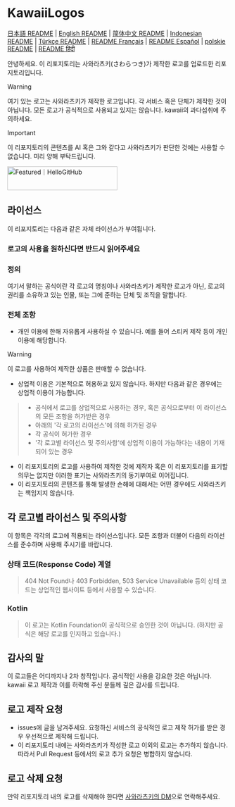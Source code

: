 # KawaiiLogos

[日本語 README](./README.md) | [English README](./README_EN.md) | [简体中文 README](/README-zhHans.md) | [Indonesian README](/README-ID.md) | [Türkçe README](/README-tr.md) | [README Français](/README-fr.md) | [README Español](/README-es.md) | [polskie README](/README-PL.md) | [README हिंदी](/README_HN.md)

안녕하세요. 이 리포지토리는 사와라츠키(さわらつき)가 제작한 로고를 업로드한 리포지토리입니다.

> [!WARNING]  
여기 있는 로고는 사와라츠키가 제작한 로고입니다. 각 서비스 혹은 단체가 제작한 것이 아닙니다.
모든 로고가 공식적으로 사용되고 있지는 않습니다.
kawaii의 과다섭취에 주의하세요.

> [!IMPORTANT]  
이 리포지토리의 콘텐츠를 AI 혹은 그와 같다고 사와라츠키가 판단한 것에는 사용할 수 없습니다.
미리 양해 부탁드립니다.

<a href="https://hellogithub.com/repository/88d2fabe0d6949b88bd5cc181618c8a3" target="_blank"><img src="https://abroad.hellogithub.com/v1/widgets/recommend.svg?rid=88d2fabe0d6949b88bd5cc181618c8a3&claim_uid=LcBfQDvu13tNTd2" alt="Featured｜HelloGitHub" style="width: 250px; height: 54px;" width="250" height="54" /></a>

## 라이선스

이 리포지토리는 다음과 같은 자체 라이선스가 부여됩니다.

### 로고의 사용을 원하신다면 반드시 읽어주세요

### 정의

여기서 말하는 공식이란 각 로고의 명칭이나 사와라츠키가 제작한 로고가 아닌, 로고의 권리를 소유하고 있는 인물, 또는 그에 준하는 단체 및 조직을 말합니다.

### 전체 조항

- 개인 이용에 한해 자유롭게 사용하실 수 있습니다.
예를 들어 스티커 제작 등이 개인 이용에 해당합니다.

> [!WARNING]  
> 이 로고를 사용하여 제작한 상품은 판매할 수 없습니다.

- 상업적 이용은 기본적으로 허용하고 있지 않습니다.
하지만 다음과 같은 경우에는 상업적 이용이 가능합니다.

> - 공식에서 로고를 상업적으로 사용하는 경우, 혹은 공식으로부터 이 라이선스의 모든 조항을 허가받은 경우
> - 아래의 '각 로고의 라이선스'에 의해 허가된 경우
> - 각 공식이 허가한 경우
> - '각 로고별 라이선스 및 주의사항'에 상업적 이용이 가능하다는 내용이 기재되어 있는 경우

- 이 리포지토리의 로고를 사용하여 제작한 것에 제작자 혹은 이 리포지토리를 표기할 의무는 없지만 이러한 표기는 사와라츠키의 동기부여로 이어집니다.
- 이 리포지토리의 콘텐츠를 통해 발생한 손해에 대해서는 어떤 경우에도 사와라츠키는 책임지지 않습니다.

## 각 로고별 라이선스 및 주의사항

이 항목은 각각의 로고에 적용되는 라이선스입니다.
모든 조항과 더불어 다음의 라이선스를 준수하며 사용해 주시기를 바랍니다.

### 상태 코드(Response Code) 계열

> 404 Not Found나 403 Forbidden, 503 Service Unavailable 등의 상태 코드는 상업적인 웹사이트 등에서 사용할 수 있습니다.

### Kotlin

> 이 로고는 Kotlin Foundation이 공식적으로 승인한 것이 아닙니다.
(하지만 공식은 해당 로고를 인지하고 있습니다.)

## 감사의 말

이 로고들은 어디까지나 2차 창작입니다.
공식적인 사용을 강요한 것은 아닙니다.
kawaii 로고 제작과 이를 허락해 주신 분들께 깊은 감사를 드립니다.

## 로고 제작 요청

- issues에 글을 남겨주세요.
요청하신 서비스의 공식적인 로고 제작 허가를 받은 경우 우선적으로 제작해 드립니다.
- 이 리포지토리 내에는 사와라츠키가 작성한 로고 이외의 로고는 추가하지 않습니다.  
  따라서 Pull Request 등에서의 로고 추가 요청은 병합하지 않습니다.

## 로고 삭제 요청

만약 리포지토리 내의 로고를 삭제해야 한다면 [사와라츠키의 DM](https://x.com/sawaratsuki1004)으로 연락해주세요.
